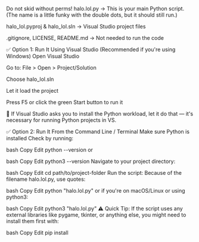 Do not skid without perms!
halo.lol.py → This is your main Python script. (The name is a little funky with the double dots, but it should still run.)

halo_lol.pyproj & halo_lol.sln → Visual Studio project files

.gitignore, LICENSE, README.md → Not needed to run the code

✅ Option 1: Run It Using Visual Studio (Recommended if you're using Windows)
Open Visual Studio

Go to:
File > Open > Project/Solution

Choose halo_lol.sln

Let it load the project

Press F5 or click the green Start button to run it

🔧 If Visual Studio asks you to install the Python workload, let it do that — it's necessary for running Python projects in VS.

✅ Option 2: Run It From the Command Line / Terminal
Make sure Python is installed
Check by running:

bash
Copy
Edit
python --version
or

bash
Copy
Edit
python3 --version
Navigate to your project directory:

bash
Copy
Edit
cd path/to/project-folder
Run the script: Because of the filename halo.lol.py, use quotes:

bash
Copy
Edit
python "halo.lol.py"
or if you're on macOS/Linux or using python3:

bash
Copy
Edit
python3 "halo.lol.py"
⚠️ Quick Tip:
If the script uses any external libraries like pygame, tkinter, or anything else, you might need to install them first with:

bash
Copy
Edit
pip install <library-name>
